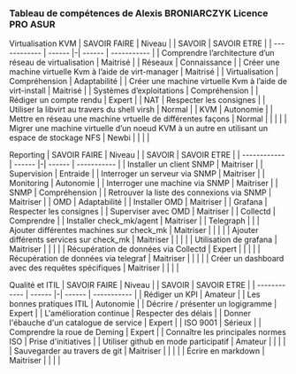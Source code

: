 ### Tableau de compétences de Alexis BRONIARCZYK Licence PRO ASUR

Virtualisation KVM
| SAVOIR FAIRE | Niveau | | SAVOIR | SAVOIR ETRE |
| ------------ | ------ |-| ------ | ----------- |
| Comprendre l’architecture d’un réseau de virtualisation | Maitrisé | | Réseaux | Connaissance |
| Créer une machine virtuelle Kvm à l’aide de virt-manager | Maitrisé | | Virtualisation | Compréhension | Adaptabilité |
| Créer une machine virtuelle Kvm à l’aide de virt-install | Maitrisé | | Systèmes d’exploitations | Compréhension |
| Rédiger un compte rendu | Expert | | NAT | Respecter les consignes |
| Utiliser la libvirt au travers du shell virsh | Normal | | KVM | Autonomie |
| Mettre en réseau une machine vrtuelle de différentes façons | Normal | | | |
| Migrer une machine virtuelle d’un noeud KVM à un autre en utilisant un espace de stockage NFS | Newbi | | | | 


Reporting
| SAVOIR FAIRE | Niveau | | SAVOIR | SAVOIR ETRE |
| ------------ | ------ |-| ------ | ----------- |
| Installer un client SNMP | Maitriser | | Supervision | Entraide |
| Interroger un serveur via SNMP | Maitriser | | Monitoring | Autonomie |
| Interroger une machine via SNMP | Maitriser | | SNMP | Compréhension |
| Retrouver la liste des connexions via SNMP | Maitriser | | OMD | Adaptabilité |
| Installer OMD | Maitriser | | Grafana | Respecter les consignes |
| Superviser avec OMD | Maitriser | | Collectd | Comprendre |
| Installer check_mk/agent | Maitriser | | Telegraph | |
| Ajouter différentes machines sur check_mk | Maitriser | | | |
| Ajouter différents services sur check_mk | Maitriser | | | |
| Utilisation de grafana | Maitriser | | | |
| Récupération de données via Collectd | Expert | | | |
| Récupération de données via telegraf | Maitriser | | | |
| Créer un dashboard avec des requêtes spécifiques | Maitriser | | | |

Qualité et ITIL
| SAVOIR FAIRE | Niveau | | SAVOIR | SAVOIR ETRE |
| ------------ | ------ |-| ------ | ----------- |
| Rédiger un KPI | Amateur | | Les bonnes pratiques ITIL | Autonomie | 
| Décrire / présenter un logigramme | Expert | | L'amélioration continue | Respecter des délais | 
| Donner l'ébauche d'un catalogue de service | Expert | | ISO 9001 | Sérieux | 
| Comprendre la roue de Deming | Expert | | Connaître les principales normes ISO | Prise d'initiatives | 
| Utiliser github en mode participatif | Amateur | |       |     | 
| Sauvegarder au travers de git | Maitriser | |     |        | 
| Écrire en markdown | Maitriser | | |     |

